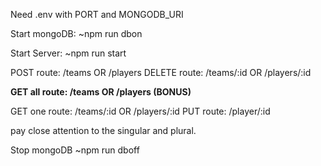 Need .env with PORT and MONGODB_URI

Start mongoDB:
~npm run dbon

Start Server:
~npm run start

POST route: /teams OR /players
DELETE route: /teams/:id  OR /players/:id

**GET all route: /teams  OR /players (BONUS)**

GET one route: /teams/:id  OR /players/:id
PUT route: /player/:id

pay close attention to the singular and plural.

Stop mongoDB
~npm run dboff
